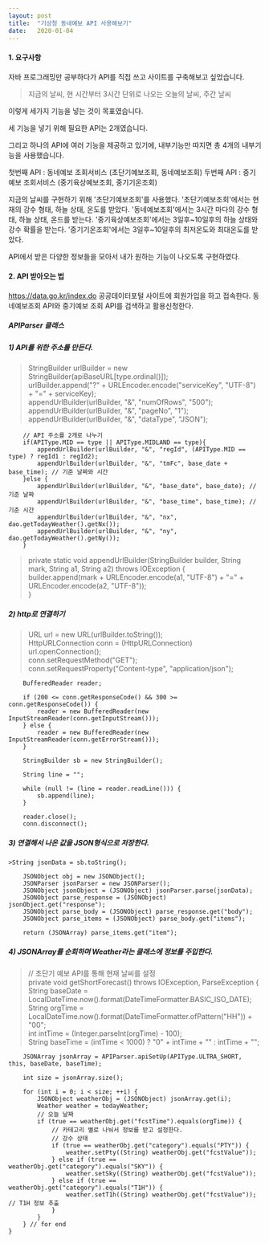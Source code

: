 ```yaml
---
layout: post
title:  "기상청 동네예보 API 사용해보기"
date:   2020-01-04
---
```


#### 1. 요구사항
자바 프로그래밍만 공부하다가 API를 직접 쓰고 사이트를 구축해보고 싶었습니다. 

>지금의 날씨, 현 시간부터 3시간 단위로 나오는 오늘의 날씨, 주간 날씨  

이렇게 세가지 기능을 넣는 것이 목표였습니다.

세 기능을 넣기 위해 필요한 API는 2개였습니다.

그리고 하나의 API에 여러 기능을 제공하고 있기에, 내부기능만 따지면 총 4개의 내부기능을 사용했습니다.

첫번째 API : 동네예보 조회서비스 (초단기예보조회, 동네예보조회)
두번째 API : 중기예보 조회서비스 (중기육상예보조회, 중기기온조회)

지금의 날씨를 구현하기 위해 '초단기예보조회'를 사용했다. 
'초단기예보조회'에서는 현재의 강수 형태, 하늘 상태, 온도를 받았다.
'동네예보조회'에서는 3시간 마다의 강수 형태, 하늘 상태, 온드를 받는다.
'중기육상예보조회'에서는 3일후~10일후의 하늘 상태와 강수 확률을 받는다.
'중기기온조회'에서는 3일후~10일후의 최저온도와 최대온도를 받았다.

API에서 받은 다양한 정보들을 모아서 내가 원하는 기능이 나오도록 구현하였다.


#### 2. API 받아오는 법
https://data.go.kr/index.do
공공데이터포털 사이트에 회원가입을 하고 접속한다.
동네예보조회 API와 중기예보 조회 API를 검색하고 활용신청한다.

##### APIParser 클래스
   ##### 1) API를 위한 주소를 만든다.
   >   StringBuilder urlBuilder = new StringBuilder(apiBaseURL[type.ordinal()]);  
        urlBuilder.append("?" + URLEncoder.encode("serviceKey", "UTF-8") + "=" + serviceKey);  
        appendUrlBuilder(urlBuilder, "&", "numOfRows", "500");  
        appendUrlBuilder(urlBuilder, "&", "pageNo", "1");  
        appendUrlBuilder(urlBuilder, "&", "dataType", "JSON");  

        // API 주소를 2개로 나누기
        if(APIType.MID == type || APIType.MIDLAND == type){  
            appendUrlBuilder(urlBuilder, "&", "regId", (APIType.MID == type) ? regId1 : regId2);  
            appendUrlBuilder(urlBuilder, "&", "tmFc", base_date + base_time); // 기준 날짜와 시간  
        }else {  
            appendUrlBuilder(urlBuilder, "&", "base_date", base_date); // 기준 날짜  
            appendUrlBuilder(urlBuilder, "&", "base_time", base_time); // 기준 시간  
            appendUrlBuilder(urlBuilder, "&", "nx", dao.getTodayWeather().getNx());  
            appendUrlBuilder(urlBuilder, "&", "ny", dao.getTodayWeather().getNy());  
        }  

   > private static void appendUrlBuilder(StringBuilder builder, String mark, String a1, String a2) throws IOException {  
      builder.append(mark + URLEncoder.encode(a1, "UTF-8") + "=" + URLEncoder.encode(a2, "UTF-8"));  
    }  

   ##### 2) http로 연결하기
   >  URL url = new URL(urlBuilder.toString());  
        HttpURLConnection conn = (HttpURLConnection) url.openConnection();  
        conn.setRequestMethod("GET");  
        conn.setRequestProperty("Content-type", "application/json");  

        BufferedReader reader;  

        if (200 <= conn.getResponseCode() && 300 >= conn.getResponseCode()) {  
            reader = new BufferedReader(new InputStreamReader(conn.getInputStream()));  
        } else {  
            reader = new BufferedReader(new InputStreamReader(conn.getErrorStream()));  
        }  

        StringBuilder sb = new StringBuilder();  

        String line = "";  

        while (null != (line = reader.readLine())) {  
            sb.append(line);  
        }  

        reader.close();  
        conn.disconnect();  

   ##### 3) 연결해서 나온 값을 JSON형식으로 저장한다.
    >String jsonData = sb.toString();  

        JSONObject obj = new JSONObject();  
        JSONParser jsonParser = new JSONParser();  
        JSONObject jsonObject = (JSONObject) jsonParser.parse(jsonData);  
        JSONObject parse_response = (JSONObject) jsonObject.get("response");  
        JSONObject parse_body = (JSONObject) parse_response.get("body");  
        JSONObject parse_items = (JSONObject) parse_body.get("items");  
        
        return (JSONArray) parse_items.get("item");  

   ##### 4) JSONArray를 순회하며 Weather라는 클래스에 정보를 주입한다.
   
  > // 초단기 예보 API를 통해 현재 날씨를 설정  
	private void getShortForecast() throws IOException, ParseException {  
		String baseDate = LocalDateTime.now().format(DateTimeFormatter.BASIC_ISO_DATE);  
		String orgTime = LocalDateTime.now().format(DateTimeFormatter.ofPattern("HH")) + "00";  
		int intTime = (Integer.parseInt(orgTime) - 100);  
		String baseTime = (intTime < 1000) ? "0" + intTime + "" : intTime + "";  

		JSONArray jsonArray = APIParser.apiSetUp(APIType.ULTRA_SHORT, this, baseDate, baseTime);  

		int size = jsonArray.size();  

		for (int i = 0; i < size; ++i) {  
			JSONObject weatherObj = (JSONObject) jsonArray.get(i);  
			Weather weather = todayWeather;  
			// 오늘 날짜  
			if (true == weatherObj.get("fcstTime").equals(orgTime)) {  
				// 카테고리 별로 나눠서 정보를 받고 설정한다.  
				// 강수 상태  
				if (true == weatherObj.get("category").equals("PTY")) {  
					weather.setPty((String) weatherObj.get("fcstValue"));  
				} else if (true == weatherObj.get("category").equals("SKY")) {  
					weather.setSky((String) weatherObj.get("fcstValue"));  
				} else if (true == weatherObj.get("category").equals("T1H")) {  
					weather.setT1h((String) weatherObj.get("fcstValue")); // T1H 정보 추출  
				}  
			}  
		} // for end  
	}  




